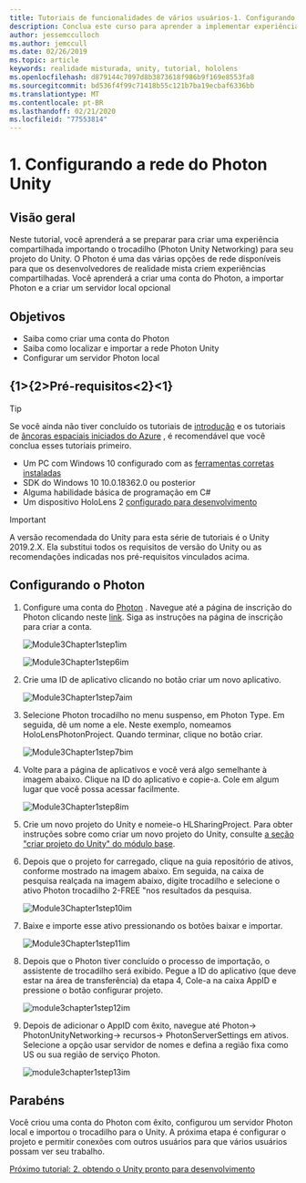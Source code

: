 ```yaml
---
title: Tutoriais de funcionalidades de vários usuários-1. Configurando a rede do Photon Unity
description: Conclua este curso para aprender a implementar experiências compartilhadas de vários usuários em um aplicativo do HoloLens 2.
author: jessemcculloch
ms.author: jemccull
ms.date: 02/26/2019
ms.topic: article
keywords: realidade misturada, unity, tutorial, hololens
ms.openlocfilehash: d879144c7097d8b3873618f986b9f169e8553fa8
ms.sourcegitcommit: bd536f4f99c71418b55c121b7ba19ecbaf6336bb
ms.translationtype: MT
ms.contentlocale: pt-BR
ms.lasthandoff: 02/21/2020
ms.locfileid: "77553814"
---
```

# <a name="1-setting-up-photon-unity-networking"></a>1. Configurando a rede do Photon Unity

## <a name="overview"></a>Visão geral

Neste tutorial, você aprenderá a se preparar para criar uma experiência compartilhada importando o trocadilho (Photon Unity Networking) para seu projeto do Unity. O Photon é uma das várias opções de rede disponíveis para que os desenvolvedores de realidade mista criem experiências compartilhadas. Você aprenderá a criar uma conta do Photon, a importar Photon e a criar um servidor local opcional

## <a name="objectives"></a>Objetivos

* Saiba como criar uma conta do Photon
* Saiba como localizar e importar a rede Photon Unity
* Configurar um servidor Photon local

## <a name="prerequisites"></a>{1&gt;{2&gt;Pré-requisitos&lt;2}&lt;1}

>[!TIP]
>Se você ainda não tiver concluído os tutoriais de [introdução](mrlearning-base.md) e os tutoriais de [âncoras espaciais iniciados do Azure](mrlearning-asa-ch1.md) , é recomendável que você conclua esses tutoriais primeiro.

* Um PC com Windows 10 configurado com as [ferramentas corretas instaladas](install-the-tools.md)
* SDK do Windows 10 10.0.18362.0 ou posterior
* Alguma habilidade básica de programação em C#
* Um dispositivo HoloLens 2 [configurado para desenvolvimento](using-visual-studio.md#enabling-developer-mode)

>[!IMPORTANT]
> A versão recomendada do Unity para esta série de tutoriais é o Unity 2019.2.X. Ela substitui todos os requisitos de versão do Unity ou as recomendações indicadas nos pré-requisitos vinculados acima.

## <a name="setting-up-photon"></a>Configurando o Photon

1. Configure uma conta do [Photon](https://dashboard.photonengine.com//Account/SignUp) . Navegue até a página de inscrição do Photon clicando neste [link](https://dashboard.photonengine.com//Account/SignUp). Siga as instruções na página de inscrição para criar a conta.

    ![Module3Chapter1step1im](images/module3chapter1step1im.PNG)

    ![Module3Chapter1step6im](images/module3chapter1step6im.PNG)

2. Crie uma ID de aplicativo clicando no botão criar um novo aplicativo.

    ![Module3Chapter1step7aim](images/module3chapter1step7aim.PNG)

3. Selecione Photon trocadilho no menu suspenso, em Photon Type. Em seguida, dê um nome a ele. Neste exemplo, nomeamos HoloLensPhotonProject. Quando terminar, clique no botão criar.

    ![Module3Chapter1step7bim](images/module3chapter1step7bim.PNG)

4. Volte para a página de aplicativos e você verá algo semelhante à imagem abaixo. Clique na ID do aplicativo e copie-a. Cole em algum lugar que você possa acessar facilmente.  

    ![Module3Chapter1step8im](images/module3chapter1step8im.PNG)

5. Crie um novo projeto do Unity e nomeie-o HLSharingProject. Para obter instruções sobre como criar um novo projeto do Unity, consulte [a seção "criar projeto do Unity" do módulo base](https://docs.microsoft.com//windows/mixed-reality/mrlearning-base-ch1#create-new-unity-project). 

6. Depois que o projeto for carregado, clique na guia repositório de ativos, conforme mostrado na imagem abaixo. Em seguida, na caixa de pesquisa realçada na imagem abaixo, digite trocadilho e selecione o ativo Photon trocadilho 2-FREE "nos resultados da pesquisa.

    ![Module3Chapter1step10im](images/module3chapter1step10im.PNG)

7. Baixe e importe esse ativo pressionando os botões baixar e importar.

    ![Module3Chapter1step11im](images/module3chapter1step11im.PNG)

8. Depois que o Photon tiver concluído o processo de importação, o assistente de trocadilho será exibido. Pegue a ID do aplicativo (que deve estar na área de transferência) da etapa 4, Cole-a na caixa AppID e pressione o botão configurar projeto.

    ![module3chapter1step12im](images/module3chapter1step12im.PNG)

9. Depois de adicionar o AppID com êxito, navegue até Photon-> PhotonUnityNetworking-> recursos-> PhotonServerSettings em ativos. Selecione a opção usar servidor de nomes e defina a região fixa como US ou sua região de serviço Photon.

    ![module3chapter1step13im](images/module3chapter1step13im.PNG)

## <a name="congratulations"></a>Parabéns

Você criou uma conta do Photon com êxito, configurou um servidor Photon local e importou o trocadilho para o Unity. A próxima etapa é configurar o projeto e permitir conexões com outros usuários para que vários usuários possam ver seu trabalho.

[Próximo tutorial: 2. obtendo o Unity pronto para desenvolvimento](mrlearning-sharing(photon)-ch2.md)
